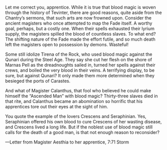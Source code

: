 Let me correct you, apprentice. While it is true that blood magic is woven through the history of Tevinter, there are good reasons, quite aside from the Chantry’s sermons, that such arts are now frowned upon. Consider the ancient magisters who once attempted to map the Fade itself. A worthy goal, perhaps, but a costly one. When their spells exhausted their lyrium supply, the magisters spilled the blood of countless slaves. To what end? The shifting nature of the Fade made the effort futile, and so much death left the magisters open to possession by demons. Wasteful!

Some still idolize Tirena of the Rock, who used blood magic against the Qunari during the Steel Age. They say she cut her flesh on the shore of Marnas Pell as the dreadnoughts sailed in, turned her spells against their crews, and boiled the very blood in their veins. A terrifying display, to be sure, but against Qunari? It only made them more determined when they besieged the ports of Carastes.

And what of Magister Calanthus, that fool who believed he could make himself the “Ascended Man” with blood magic? Thirty-three slaves died in that rite, and Calanthus became an abomination so horrific that his apprentices tore out their eyes at the sight of him.

You quote the example of the lovers Crescens and Seraphinian. Yes, Seraphinian offered his own blood to cure Crescens of her wasting disease, and Crescens lived a long life. But if the noblest use of blood magic still calls for the death of a good man, is that not enough reason to reconsider?

—Letter from Magister Aesthia to her apprentice, 7:71 Storm
